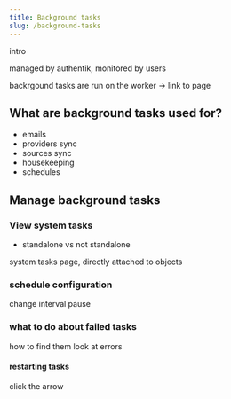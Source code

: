 ```yaml
---
title: Background tasks
slug: /background-tasks
---
```


intro

managed by authentik, monitored by users

backrgound tasks are run on the worker -> link to page

## What are background tasks used for?

- emails
- providers sync
- sources sync
- housekeeping
- schedules

## Manage background tasks

### View system tasks

- standalone vs not standalone

system tasks page, directly attached to objects

### schedule configuration

change interval
pause

### what to do about failed tasks

how to find them
look at errors

#### restarting tasks

click the arrow

